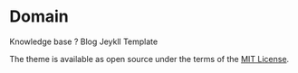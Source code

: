 # Domain

Knowledge base ? Blog Jeykll Template

The theme is available as open source under the terms of the [MIT License](http://opensource.org/licenses/MIT).
